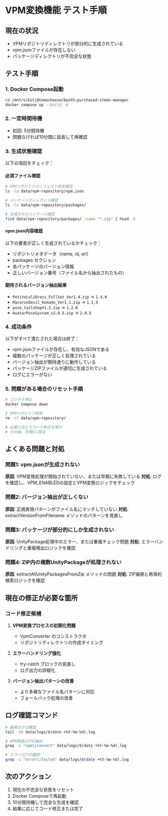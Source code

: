 # VPM変換機能 テスト手順

## 現在の状況
- VPMリポジトリディレクトリが部分的に生成されている
- vpm.jsonファイルが存在しない
- パッケージディレクトリが不完全な状態

## テスト手順

### 1. Docker Compose起動
```bash
cd /mnt/s/Git/@tomacheese/booth-purchased-items-manager
docker compose up --build -d
```

### 2. 一定時間待機
- 初回: 5分間待機
- 問題なければ10分間に延長して再確認

### 3. 生成状態確認
以下の項目をチェック：

#### 必須ファイル確認
```bash
# VPMリポジトリマニフェスト存在確認
ls -la data/vpm-repository/vpm.json

# パッケージディレクトリ確認
ls -la data/vpm-repository/packages/

# 生成されたパッケージ確認
find data/vpm-repository/packages/ -name "*.zip" | head -5
```

#### vpm.json内容確認
以下の要素が正しく生成されているかチェック：
- リポジトリメタデータ（name, id, url）
- packages セクション
- 各パッケージのバージョン情報
- 正しいバージョン番号（ファイル名から抽出されたもの）

#### 期待されるバージョン抽出結果
- `PetiteLoliDress_FullSet_Ver1.4.zip` → `1.4.0`
- `MacaronDevil_Komado_Ver1.1.zip` → `1.1.0`
- `pose_tailshopV1.2.zip` → `1.2.0`
- `AvatarPoseSystem_v2.0.5.zip` → `2.0.5`

### 4. 成功条件
以下がすべて満たされた場合は終了：
- vpm.jsonファイルが存在し、有効なJSONである
- 複数のパッケージが正しく処理されている
- バージョン抽出が期待通りに動作している
- パッケージZIPファイルが適切に生成されている
- ログにエラーがない

### 5. 問題がある場合のリセット手順
```bash
# コンテナ停止
docker compose down

# VPMリポジトリ削除
rm -rf data/vpm-repository/

# 必要に応じてコード修正を実行
# その後、手順1に戻る
```

## よくある問題と対処

### 問題1: vpm.jsonが生成されない
**原因**: VPM変換処理が開始されていない、または早期に失敗している
**対処**: ログを確認し、VPM_ENABLEDの設定とVPM変換ロジックをチェック

### 問題2: バージョン抽出が正しくない
**原因**: 正規表現パターンがファイル名にマッチしていない
**対処**: extractVersionFromFilename メソッドのパターンを見直し

### 問題3: パッケージが部分的にしか生成されない
**原因**: UnityPackage処理中のエラー、または重複チェック問題
**対処**: エラーハンドリングと重複検出ロジックを確認

### 問題4: ZIP内の複数UnityPackageが処理されない
**原因**: extractAllUnityPackagesFromZip メソッドの問題
**対処**: ZIP展開と再帰的検索ロジックを確認

## 現在の修正が必要な箇所

### コード修正候補
1. **VPM変換プロセスの初期化問題**
   - VpmConverter のコンストラクタ
   - リポジトリディレクトリの作成タイミング

2. **エラーハンドリング強化**
   - try-catch ブロックの見直し
   - ログ出力の詳細化

3. **バージョン抽出パターンの改善**
   - より多様なファイル名パターンに対応
   - フォールバック処理の改善

## ログ確認コマンド
```bash
# 最新ログの確認
tail -50 data/logs/$(date +%Y-%m-%d).log

# VPM関連ログの抽出
grep -i "vpm\|convert" data/logs/$(date +%Y-%m-%d).log

# エラーログの確認
grep -i "error\|failed" data/logs/$(date +%Y-%m-%d).log
```

## 次のアクション
1. 現在の不完全な状態をリセット
2. Docker Composeで再起動
3. 10分間待機して完全な生成を確認
4. 結果に応じてコード修正または完了